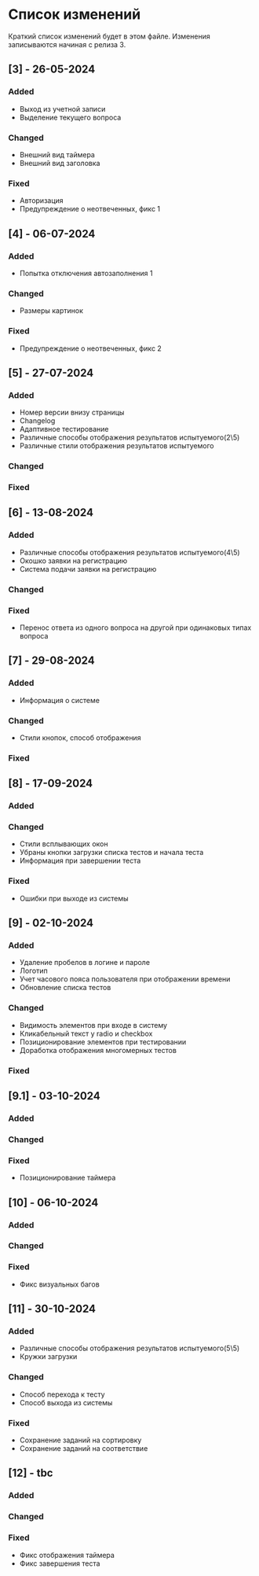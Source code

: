 
# Список изменений
Краткий список изменений будет в этом файле. Изменения записываются начиная с релиза 3.

## [3] - 26-05-2024

### Added

- Выход из учетной записи
- Выделение текущего вопроса

### Changed

- Внешний вид таймера
- Внешний вид заголовка

### Fixed

- Авторизация
- Предупреждение о неотвеченных, фикс 1

## [4] - 06-07-2024

### Added

- Попытка отключения автозаполнения 1

### Changed

- Размеры картинок

### Fixed

- Предупреждение о неотвеченных, фикс 2

## [5] - 27-07-2024

### Added

- Номер версии внизу страницы
- Changelog
- Адаптивное тестирование
- Различные способы отображения результатов испытуемого(2\5)
- Различные стили отображения результатов испытуемого

### Changed

### Fixed

## [6] - 13-08-2024

### Added

- Различные способы отображения результатов испытуемого(4\5)
- Окошко заявки на регистрацию
- Система подачи заявки на регистрацию

### Changed

### Fixed

- Перенос ответа из одного вопроса на другой при одинаковых типах вопроса

## [7] - 29-08-2024

### Added

- Информация о системе

### Changed

- Стили кнопок, способ отображения

### Fixed

## [8] - 17-09-2024

### Added

### Changed

- Стили всплывающих окон
- Убраны кнопки загрузки списка тестов и начала теста
- Информация при завершении теста

### Fixed

- Ошибки при выходе из системы

## [9] - 02-10-2024

### Added

- Удаление пробелов в логине и пароле
- Логотип
- Учет часового пояса пользователя при отображении времени
- Обновление списка тестов

### Changed

- Видимость элементов при входе в систему
- Кликабельный текст у radio и checkbox
- Позиционирование элементов при тестировании
- Доработка отображения многомерных тестов

### Fixed

## [9.1] - 03-10-2024

### Added

### Changed

### Fixed

- Позиционирование таймера

## [10] - 06-10-2024

### Added

### Changed

### Fixed

- Фикс визуальных багов

## [11] - 30-10-2024

### Added

- Различные способы отображения результатов испытуемого(5\5)
- Кружки загрузки

### Changed

- Способ перехода к тесту
- Способ выхода из системы

### Fixed

- Сохранение заданий на сортировку
- Сохранение заданий на соответствие

## [12] - tbc

### Added

### Changed

### Fixed

- Фикс отображения таймера
- Фикс завершения теста